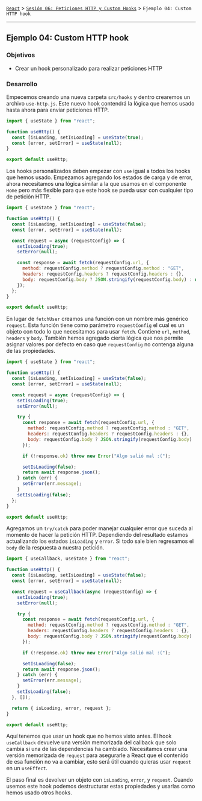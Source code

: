 [`React`](../../README.md) > [`Sesión 06: Peticiones HTTP y Custom Hooks`](../Readme.md) > `Ejemplo 04: Custom HTTP hook`

---

## Ejemplo 04: Custom HTTP hook

### Objetivos

- Crear un hook personalizado para realizar peticiones HTTP

### Desarrollo

Empecemos creando una nueva carpeta `src/hooks` y dentro crearemos un archivo `use-http.js`. Este nuevo hook contendrá la lógica que hemos usado hasta ahora para enviar peticiones HTTP.

```jsx
import { useState } from "react";

function useHttp() {
  const [isLoading, setIsLoading] = useState(true);
  const [error, setError] = useState(null);
}

export default useHttp;
```

Los hooks personalizados deben empezar con `use` igual a todos los hooks que hemos usado. Empezamos agregando los estados de carga y de error, ahora necesitamos una lógica similar a la que usamos en el componente `Home` pero más flexible para que este hook se pueda usar con cualquier tipo de petición HTTP.

```jsx
import { useState } from "react";

function useHttp() {
  const [isLoading, setIsLoading] = useState(false);
  const [error, setError] = useState(null);

  const request = async (requestConfig) => {
    setIsLoading(true);
    setError(null);

    const response = await fetch(requestConfig.url, {
      method: requestConfig.method ? requestConfig.method : "GET",
      headers: requestConfig.headers ? requestConfig.headers : {},
      body: requestConfig.body ? JSON.stringify(requestConfig.body) : null,
    });
  };
}

export default useHttp;
```

En lugar de `fetchUser` creamos una función con un nombre más genérico `request`. Esta función tiene como parámetro `requestConfig` el cual es un objeto con todo lo que necesitamos para usar `fetch`. Contiene `url`, `method`, `headers` y `body`. También hemos agregado cierta lógica que nos permite asignar valores por defecto en caso que `requestConfig` no contenga alguna de las propiedades.

```jsx
import { useState } from "react";

function useHttp() {
  const [isLoading, setIsLoading] = useState(false);
  const [error, setError] = useState(null);

  const request = async (requestConfig) => {
    setIsLoading(true);
    setError(null);

    try {
      const response = await fetch(requestConfig.url, {
        method: requestConfig.method ? requestConfig.method : "GET",
        headers: requestConfig.headers ? requestConfig.headers : {},
        body: requestConfig.body ? JSON.stringify(requestConfig.body) : null,
      });

      if (!response.ok) throw new Error("Algo salió mal :(");

      setIsLoading(false);
      return await response.json();
    } catch (err) {
      setError(err.message);
    }
    setIsLoading(false);
  };
}

export default useHttp;
```

Agregamos un `try/catch` para poder manejar cualquier error que suceda al momento de hacer la petición HTTP. Dependiendo del resultado estamos actualizando los estados `isLoading` y `error`. Si todo sale bien regresamos el `body` de la respuesta a nuestra petición.

```jsx
import { useCallback, useState } from "react";

function useHttp() {
  const [isLoading, setIsLoading] = useState(false);
  const [error, setError] = useState(null);

  const request = useCallback(async (requestConfig) => {
    setIsLoading(true);
    setError(null);

    try {
      const response = await fetch(requestConfig.url, {
        method: requestConfig.method ? requestConfig.method : "GET",
        headers: requestConfig.headers ? requestConfig.headers : {},
        body: requestConfig.body ? JSON.stringify(requestConfig.body) : null,
      });

      if (!response.ok) throw new Error("Algo salió mal :(");

      setIsLoading(false);
      return await response.json();
    } catch (err) {
      setError(err.message);
    }
    setIsLoading(false);
  }, []);

  return { isLoading, error, request };
}

export default useHttp;
```

Aquí tenemos que usar un hook que no hemos visto antes. El hook `useCallback` devuelve una versión memorizada del callback que solo cambia si una de las dependencias ha cambiado. Necesitamos crear una versión memorizada de `request` para asegurarle a React que el contenido de esa función no va a cambiar, esto será útil cuando quieras usar `request` en un `useEffect`.

El paso final es devolver un objeto con `isLoading`, `error`, y `request`. Cuando usemos este hook podemos destructurar estas propiedades y usarlas como hemos usado otros hooks.
